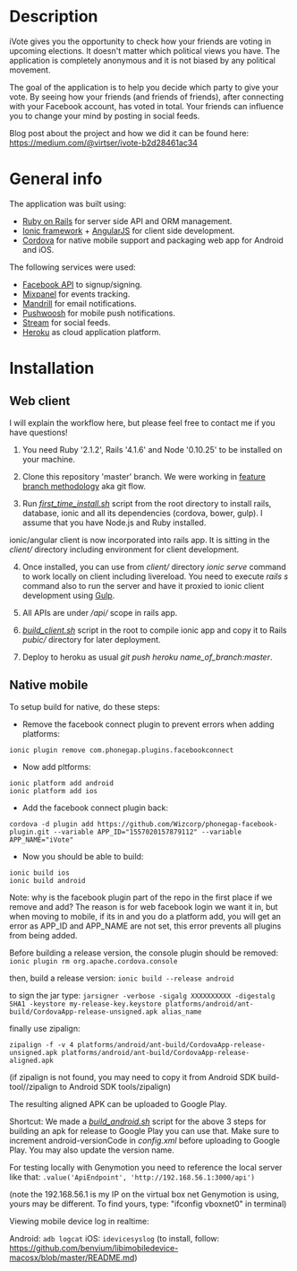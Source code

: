 # Description

iVote gives you the opportunity to check how your friends are voting in upcoming elections. It doesn't matter which political views you have. The application is completely anonymous and it is not biased by any political movement.

The goal of the application is to help you decide which party to give your vote. By seeing how your friends (and friends of friends), after connecting with your Facebook account, has voted in total. Your friends can influence you to change your mind by posting in social feeds.

Blog post about the project and how we did it can be found here: https://medium.com/@virtser/ivote-b2d28461ac34

# General info

The application was built using:
- [Ruby on Rails](http://rubyonrails.org) for server side API and ORM management.
- [Ionic framework](http://ionicframework.com) + [AngularJS](https://angularjs.org) for client side development.
- [Cordova](https://cordova.apache.org) for native mobile support and packaging web app for Android and iOS.

The following services were used:
- [Facebook API](https://developers.facebook.com/docs/graph-api/) to signup/signing.
- [Mixpanel](https://mixpanel.com) for events tracking.
- [Mandrill](https://mandrill.com) for email notifications.
- [Pushwoosh](https://www.pushwoosh.com) for mobile push notifications.
- [Stream](http://getstream.io) for social feeds.
- [Heroku](https://www.heroku.com) as cloud application platform.


# Installation

## Web client

I will explain the workflow here, but please feel free to contact me if you have questions!

1. You need Ruby '2.1.2', Rails '4.1.6' and Node '0.10.25' to be installed on your machine.

2. Clone this repository 'master' branch. We were working in [feature branch methodology](http://nvie.com/posts/a-successful-git-branching-model/) aka git flow.

3.  Run *[first_time_install.sh](https://github.com/virtser/ivote/blob/master/first_time_install.sh)* script from the root directory to install rails, database, ionic and all its dependencies (cordova, bower, gulp). I assume that you have Node.js and Ruby installed. 

ionic/angular client is now incorporated into rails app.
It is sitting in the *client/* directory including environment for client development.

4. Once installed, you can use from *client/* directory *ionic serve* command to work locally on client including livereload. You need to execute *rails s* command also to run the server and have it proxied to ionic client development using [Gulp](http://gulpjs.com/).

5. All APIs are under */api/* scope in rails app.

6. *[build_client.sh](https://github.com/virtser/ivote/blob/master/build_client.sh)* script in the root to compile ionic app and copy it to Rails *pubic/* directory for later deployment.

7. Deploy to heroku as usual *git push heroku name_of_branch:master*.


## Native mobile

To setup build for native, do these steps:

* Remove the facebook connect plugin to prevent errors when adding platforms:

``` ionic plugin remove com.phonegap.plugins.facebookconnect ```

* Now add pltforms:

```
ionic platform add android
ionic platform add ios
```

* Add the facebook connect plugin back:

``` 
cordova -d plugin add https://github.com/Wizcorp/phonegap-facebook-plugin.git --variable APP_ID="1557020157879112" --variable APP_NAME="iVote" 
```

* Now you should be able to build:

```
ionic build ios
ionic build android
```

Note: why is the facebook plugin part of the repo in the first place if we remove and add?
The reason is for web facebook login we want it in, but when moving to mobile, if its in and you do a platform add, you will get an error as APP_ID and APP_NAME are not set, this error prevents all plugins from being added.


Before building a release version, the console plugin should be removed:
``` ionic plugin rm org.apache.cordova.console ```

then, build a release version:
``` ionic build --release android ```

to sign the jar type:
``` jarsigner -verbose -sigalg XXXXXXXXXX -digestalg SHA1 -keystore my-release-key.keystore platforms/android/ant-build/CordovaApp-release-unsigned.apk alias_name ```

finally use zipalign:

``` zipalign -f -v 4 platforms/android/ant-build/CordovaApp-release-unsigned.apk platforms/android/ant-build/CordovaApp-release-aligned.apk ```

(if zipalign is not found, you may need to copy it from Android SDK build-tool/<version>/zipalign to Android SDK tools/zipalign)

The resulting aligned APK can be uploaded to Google Play.

Shortcut: 
We made a *[build_android.sh](https://github.com/virtser/ivote/blob/master/client/build_android.sh)* script for the above 3 steps for building an apk for release to Google Play
you can use that. Make sure to increment android-versionCode in *config.xml* before uploading to Google Play. You may also update the version name.

For testing locally with Genymotion you need to reference the local server like that:
``` .value('ApiEndpoint', 'http://192.168.56.1:3000/api') ```

(note the 192.168.56.1 is my IP on the virtual box net Genymotion is using, yours may be different. To find yours, type: "ifconfig vboxnet0" in terminal)

Viewing mobile device log in realtime:

Android: ``` adb logcat ```
iOS: ``` idevicesyslog ``` (to install, follow: https://github.com/benvium/libimobiledevice-macosx/blob/master/README.md)
